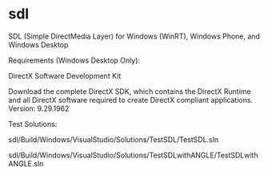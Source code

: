 # sdl
SDL (Simple DirectMedia Layer) for Windows (WinRT), Windows Phone, and Windows Desktop

Requirements (Windows Desktop Only):

DirectX Software Development Kit

Download the complete DirectX SDK, which contains the DirectX Runtime and all DirectX software required to create DirectX compliant applications.
Version: 9.29.1962

Test Solutions:

sdl/Build/Windows/VisualStudio/Solutions/TestSDL/TestSDL.sln

sdl/Build/Windows/VisualStudio/Solutions/TestSDLwithANGLE/TestSDLwithANGLE.sln

